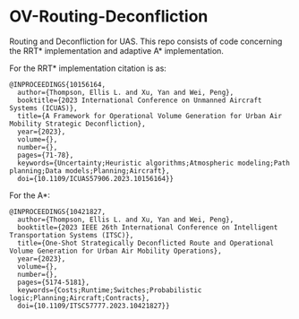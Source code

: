 # OV-Routing-Deconfliction
Routing and Deconfliction for UAS. This repo consists of code concerning the RRT* implementation and adaptive A* implementation.

For the RRT* implementation citation is as:
```
@INPROCEEDINGS{10156164,
  author={Thompson, Ellis L. and Xu, Yan and Wei, Peng},
  booktitle={2023 International Conference on Unmanned Aircraft Systems (ICUAS)}, 
  title={A Framework for Operational Volume Generation for Urban Air Mobility Strategic Deconfliction}, 
  year={2023},
  volume={},
  number={},
  pages={71-78},
  keywords={Uncertainty;Heuristic algorithms;Atmospheric modeling;Path planning;Data models;Planning;Aircraft},
  doi={10.1109/ICUAS57906.2023.10156164}}
```
For the A*:
```
@INPROCEEDINGS{10421827,
  author={Thompson, Ellis L. and Xu, Yan and Wei, Peng},
  booktitle={2023 IEEE 26th International Conference on Intelligent Transportation Systems (ITSC)}, 
  title={One-Shot Strategically Deconflicted Route and Operational Volume Generation for Urban Air Mobility Operations}, 
  year={2023},
  volume={},
  number={},
  pages={5174-5181},
  keywords={Costs;Runtime;Switches;Probabilistic logic;Planning;Aircraft;Contracts},
  doi={10.1109/ITSC57777.2023.10421827}}
```